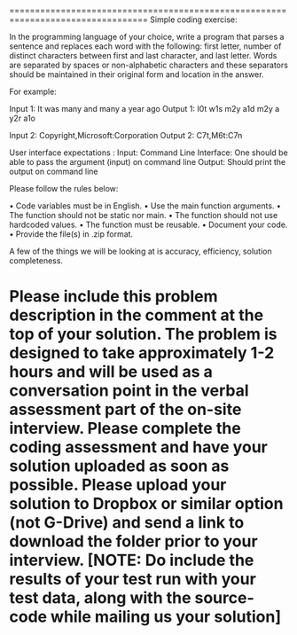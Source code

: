 =================================================================================
Simple coding exercise:
 
In the programming language of your choice, write a program that parses a sentence and replaces each word with the following: first letter, number of distinct characters between first and last character, and last letter. 
Words are separated by spaces or non-alphabetic characters and these separators should be maintained in their original form and location in the answer. 

For example:

Input 1:                It was many and many a year ago
Output 1:            I0t w1s m2y a1d m2y a y2r a1o

Input 2:                Copyright,Microsoft:Corporation
Output 2:            C7t,M6t:C7n
 
User interface expectations :
Input: Command Line Interface: One should be able to pass the argument (input) on command line
Output: Should print the output on command line
 
Please follow the rules below:
 
•	Code variables must be in English.
•	Use the main function arguments.
•	The function should not be static nor main.
•	The function should not use hardcoded values.
•	The function must be reusable.
•	Document your code.
•	Provide the file(s) in .zip format.
 
 
A few of the things we will be looking at is accuracy, efficiency, solution completeness. 

Please include this problem description in the comment at the top of your solution. 
The problem is designed to take approximately 1-2 hours and will be used as a conversation point in the verbal assessment part of the on-site interview.  Please complete the coding assessment and have your solution uploaded as soon as possible. Please upload your solution to Dropbox or similar option (not G-Drive) and send a link to download the folder prior to your interview. [NOTE: Do include the results of your test run with your test data, along with the source-code while mailing us your solution]
==================================================================================

